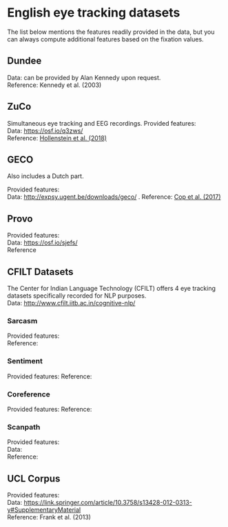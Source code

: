 # English eye tracking datasets

The list below mentions the features readily provided in the data, but you can always compute additional features based on the fixation values.

## Dundee

Data: can be provided by Alan Kennedy upon request.  
Reference: Kennedy et al. (2003)

## ZuCo

Simultaneous eye tracking and EEG recordings.
Provided features:  
Data: https://osf.io/q3zws/  
Reference: [Hollenstein et al. (2018)](https://www.nature.com/articles/sdata2018291)

## GECO

Also includes a Dutch part.

Provided features:  
Data: http://expsy.ugent.be/downloads/geco/ . 
Reference: [Cop et al. (2017)](https://link.springer.com/article/10.3758/s13428-016-0734-0)

## Provo

Provided features:  
Data: https://osf.io/sjefs/  
Reference

## CFILT Datasets

The Center for Indian Language Technology (CFILT) offers 4 eye tracking datasets specifically recorded for NLP purposes.  
Data: http://www.cfilt.iitb.ac.in/cognitive-nlp/

### Sarcasm

Provided features:  
Reference: 

### Sentiment

Provided features: 
Reference:

### Coreference

Provided features: 
Reference:

### Scanpath

Provided features:  
Data:  
Reference:

## UCL Corpus

Provided features:  
Data: https://link.springer.com/article/10.3758/s13428-012-0313-y#SupplementaryMaterial  
Reference: Frank et al. (2013)
